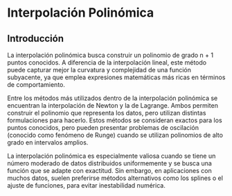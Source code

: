 # Interpolación Polinómica
## Introducción
La interpolación polinómica busca construir un polinomio de grado n + 1 puntos conocidos. A diferencia de la interpolación lineal, este método puede capturar mejor la curvatura y complejidad de una función subyacente, ya que emplea expresiones matemáticas más ricas en términos de comportamiento.

Entre los métodos más utilizados dentro de la interpolación polinómica se encuentran la interpolación de Newton y la de Lagrange. Ambos permiten construir el polinomio que representa los datos, pero utilizan distintas formulaciones para hacerlo. Estos métodos se consideran exactos para los puntos conocidos, pero pueden presentar problemas de oscilación (conocido como fenómeno de Runge) cuando se utilizan polinomios de alto grado en intervalos amplios.

La interpolación polinómica es especialmente valiosa cuando se tiene un número moderado de datos distribuidos uniformemente y se busca una función que se adapte con exactitud. Sin embargo, en aplicaciones con muchos datos, suelen preferirse métodos alternativos como los splines o el ajuste de funciones, para evitar inestabilidad numérica.
